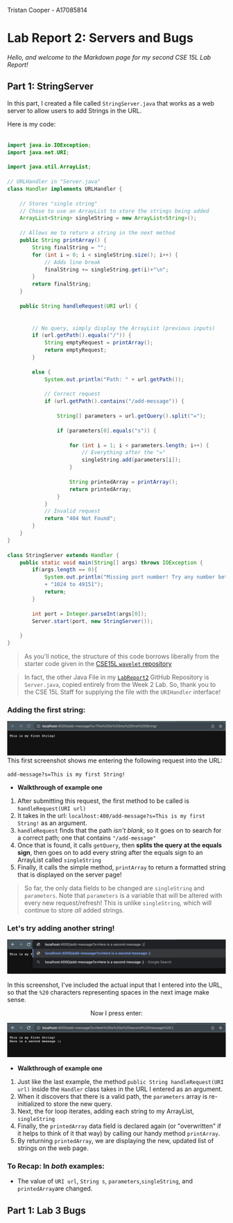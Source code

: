 Tristan Cooper - A17085814
# Lab Report 2: Servers and Bugs

*Hello, and welcome to the Markdown page for my second CSE 15L Lab Report!*

## Part 1: StringServer

In this part, I created a file called `StringServer.java` that works as a web server to allow users to add Strings in the URL.

Here is my code:

```java

import java.io.IOException;
import java.net.URI;

import java.util.ArrayList;

// URLHandler in "Server.java"
class Handler implements URLHandler {

    // Stores "single string"
    // Chose to use an ArrayList to store the strings being added
    ArrayList<String> singleString = new ArrayList<String>();

    // Allows me to return a string in the next method
    public String printArray() {
        String finalString = "";
        for (int i = 0; i < singleString.size(); i++) {
            // Adds line break
            finalString += singleString.get(i)+"\n";
        }
        return finalString;
    }

    public String handleRequest(URI url) {


        // No query, simply display the ArrayList (previous inputs)
        if (url.getPath().equals("/")) {
            String emptyRequest = printArray();
            return emptyRequest;
        }

        else {
            System.out.println("Path: " + url.getPath());

            // Correct request
            if (url.getPath().contains("/add-message")) {

                String[] parameters = url.getQuery().split("=");

                if (parameters[0].equals("s")) {

                    for (int i = 1; i < parameters.length; i++) {
                        // Everything after the "="
                        singleString.add(parameters[i]);
                    }

                    String printedArray = printArray();
                    return printedArray;
                }
            }
            // Invalid request
            return "404 Not Found";
        }
    }
}

class StringServer extends Handler {
    public static void main(String[] args) throws IOException {
        if(args.length == 0){
            System.out.println("Missing port number! Try any number between "
            + "1024 to 49151");
            return;
        }

        int port = Integer.parseInt(args[0]);
        Server.start(port, new StringServer());

    }
}
```
> As you'll notice, the structure of this code borrows liberally from the starter code given in the [CSE15L `wavelet` repository](https://github.com/ucsd-cse15l-f22/wavelet)

> In fact, the other Java File in my [`LabReport2`](https://github.com/tristanmcooper/LabReport2) GitHub Repository is `Server.java`, copied entirely from the Week 2 Lab. So, thank you to the CSE 15L Staff for supplying the file with the `URIHandler` interface!  


### Adding the first string:

![First Screenshot](https://github.com/tristanmcooper/LabReport2/blob/f3981b691ed128d9b724a908dc7a468bd505cab0/LabReport2%20First%20StringServer%20SCREENSHOT.png)
This first screenshot shows me entering the following request into the URL: 

`add-message?s=This is my first String!` 

- __Walkthrough of example one__

1. After submitting this request, the first method to be called is `handleRequest(URI url)`
2. It takes in the url: `localhost:400/add-message?s=This is my first String!` as an argument.
3. `handleRequest` finds that the path *isn't blank*, so it goes on to search for a correct path; one that contains `"/add-message"`
4. Once that is found, it calls `getQuery`, then __splits the query at the equals sign__, then goes on to add every string after the equals sign to an ArrayList called `singleString`
5. Finally, it calls the simple method, `printArray` to return a formatted string that is displayed on the server page!
> So far, the only data fields to be changed are `singleString` and `parameters`. Note that `parameters` is a variable that will be altered with every new request/refresh! This is unlike `singleString`, which will continue to store *all* added strings.


### Let's try adding another string!
![Second Screenshot](https://github.com/tristanmcooper/LabReport2/blob/f3981b691ed128d9b724a908dc7a468bd505cab0/2nd%20Screenshot%20showing%20URL%20entry%20(spaces).png)

In this screenshot, I've included the actual input that I entered into the URL, so that the `%20` characters representing spaces in the next image make sense.

<div align="center"> Now I press enter: </div> 


![Third Screenshot](https://github.com/tristanmcooper/LabReport2/blob/f3981b691ed128d9b724a908dc7a468bd505cab0/3rd%20SC%20result%20after%20second%20message.png)

- __Walkthrough of example one__

1. Just like the last example, the method `public String handleRequest(URI url)` inside the `Handler` class takes in the URL I entered as an argument.
2. When it discovers that there is a valid path, the `parameters` array is re-initialized to store the new query.
3. Next, the for loop iterates, adding each string to my ArrayList, `singleString`
4. Finally, the `printedArray` data field is declared again (or "overwritten" if it helps to think of it that way) by calling our handy method `printArray`.
5. By returning `printedArray`, we are displaying the new, updated list of strings on the web page.



### __To Recap:__ In *both* examples:
- The value of `URI url`, `String s`, `parameters`,`singleString`, and `printedArray`are changed.

## Part 1: Lab 3 Bugs





